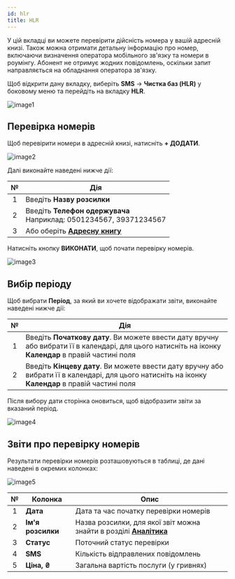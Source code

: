 ```yaml
---
id: hlr
title: HLR
---
```


У цій вкладці ви можете перевірити дійсність номера у вашій адресній книзі. Також можна отримати детальну інформацію про номер, включаючи визначення оператора мобільного зв'язку та номери в роумінгу. Абонент не отримує жодних повідомлень, оскільки запит направляється на обладнання оператора зв'язку.

Щоб відкрити дану вкладку, виберіть **SMS** → **Чистка баз (HLR)** у боковому меню та перейдіть на вкладку **HLR**.

![image1](/img/uk/client_hlr_hlr/image1.png)

## Перевірка номерів

Щоб перевірити номери в адресній книзі, натисніть **+ ДОДАТИ**.

![image2](/img/uk/client_hlr_hlr/image2.png)

Далі виконайте наведені нижче дії:

|  №  | Дія |
| :-: | --- |
| 1 | Введіть **Назву розсилки** |
| 2 | Введіть **Телефон одержувача** <br/> Наприклад: 0501234567, 39371234567 |
| 3 | Або оберіть [**Адресну книгу**](../address_book/recipients.md) |

Натисніть кнопку **ВИКОНАТИ**, щоб почати перевірку номерів.

![image3](/img/uk/client_hlr_hlr/image3.png)

## Вибір періоду

Щоб вибрати **Період**, за який ви хочете відображати звіти, виконайте наведені нижче дії:

|  №  | Дія |
| :-: | --- |
| 1 | Введіть **Початкову дату**. Ви можете ввести дату вручну або вибрати її в календарі, для цього натисніть на іконку **Календар** в правій частині поля |
| 2 | Введіть **Кінцеву дату**. Ви можете ввести дату вручну або вибрати її в календарі, для цього натисніть на іконку **Календар** в правій частині поля |

Після вибору дати сторінка оновиться, щоб відобразити звіти за вказаний період.

![image4](/img/uk/client_hlr_hlr/image4.png)

## Звіти про перевірку номерів

Результати перевірки номерів розташовуються в таблиці, де дані наведені в окремих колонках:

![image5](/img/uk/client_hlr_hlr/image5.png)

|  №  | Колонка | Опис |
| :-: | ------- | ---- |
| 1 | **Дата** | Дата та час початку перевірки номерів |
| 2 | **Ім'я розсилки** | Назва розсилки, для якої звіт можна знайти в розділі [**Аналітика**](../reports/bulk_sms_reports.md) |
| 3 | **Статус** | Поточний статус перевірки |
| 4 | **SMS** | Кількість відправлених повідомлень |
| 5 | **Ціна, ₴** | Загальна вартість послуги (у гривнях) |
